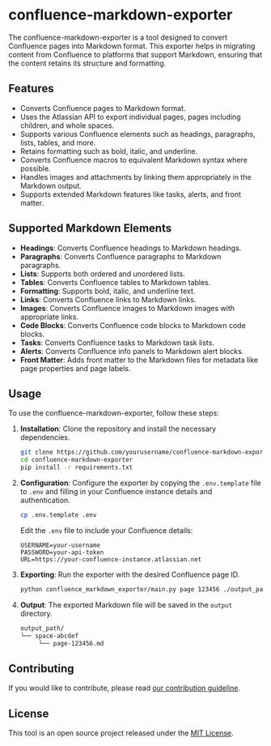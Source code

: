 # confluence-markdown-exporter

The confluence-markdown-exporter is a tool designed to convert Confluence pages into Markdown format. This exporter helps in migrating content from Confluence to platforms that support Markdown, ensuring that the content retains its structure and formatting.

## Features

- Converts Confluence pages to Markdown format.
- Uses the Atlassian API to export individual pages, pages including children, and whole spaces.
- Supports various Confluence elements such as headings, paragraphs, lists, tables, and more.
- Retains formatting such as bold, italic, and underline.
- Converts Confluence macros to equivalent Markdown syntax where possible.
- Handles images and attachments by linking them appropriately in the Markdown output.
- Supports extended Markdown features like tasks, alerts, and front matter.

## Supported Markdown Elements

- **Headings**: Converts Confluence headings to Markdown headings.
- **Paragraphs**: Converts Confluence paragraphs to Markdown paragraphs.
- **Lists**: Supports both ordered and unordered lists.
- **Tables**: Converts Confluence tables to Markdown tables.
- **Formatting**: Supports bold, italic, and underline text.
- **Links**: Converts Confluence links to Markdown links.
- **Images**: Converts Confluence images to Markdown images with appropriate links.
- **Code Blocks**: Converts Confluence code blocks to Markdown code blocks.
- **Tasks**: Converts Confluence tasks to Markdown task lists.
- **Alerts**: Converts Confluence info panels to Markdown alert blocks.
- **Front Matter**: Adds front matter to the Markdown files for metadata like page properties and page labels.

## Usage

To use the confluence-markdown-exporter, follow these steps:

1. **Installation**: Clone the repository and install the necessary dependencies.

   ```sh
   git clone https://github.com/yourusername/confluence-markdown-exporter.git
   cd confluence-markdown-exporter
   pip install -r requirements.txt
   ```

2. **Configuration**: Configure the exporter by copying the `.env.template` file to `.env` and filling in your Confluence instance details and authentication.

   ```sh
   cp .env.template .env
   ```

   Edit the `.env` file to include your Confluence details:

   ```env
   USERNAME=your-username
   PASSWORD=your-api-token
   URL=https://your-confluence-instance.atlassian.net
   ```

3. **Exporting**: Run the exporter with the desired Confluence page ID.

   ```sh
   python confluence_markdown_exporter/main.py page 123456 ./output_path/
   ```

4. **Output**: The exported Markdown file will be saved in the `output` directory.
   ```sh
   output_path/
   └── space-abcdef
        └── page-123456.md
   ```

## Contributing

If you would like to contribute, please read [our contribution guideline](CONTRIBUTING.md).

## License

This tool is an open source project released under the [MIT License](LICENSE).
